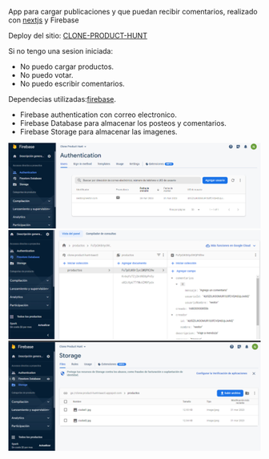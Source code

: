 App para cargar publicaciones y que puedan recibir comentarios, realizado con [nextjs](https://nextjs.org/) y Firebase

Deploy del sitio: [CLONE-PRODUCT-HUNT](https://tangerine-cobbler-88e3c3.netlify.app/)

Si no tengo una sesion iniciada:

- No puedo cargar productos.
- No puedo votar.
- No puedo escribir comentarios.

Dependecias utilizadas:[firebase](https://console.firebase.google.com/).

- Firebase authentication con correo electronico.
- Firebase Database para almacenar los posteos y comentarios.
- Firebase Storage para almacenar las imagenes.

<img src=".*/../public/firebaseAuth.png" />
<img src=".*/../public/firestoreDatabase.png" />
<img src=".*/../public/firebaseStorage.png" />
